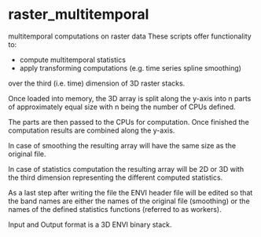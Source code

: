 # raster_multitemporal
multitemporal computations on raster data
These scripts offer functionality to:
* compute multitemporal statistics
* apply transforming computations (e.g. time series spline smoothing)

over the third (i.e. time) dimension of 3D raster stacks.

Once loaded into memory, the 3D array is split along the y-axis into n parts of approximately equal size with n being the number of CPUs defined.

The parts are then passed to the CPUs for computation. Once finished the computation results are combined along the y-axis.

In case of smoothing the resulting array will have the same size as the original file.

In case of statistics computation the resulting array will be 2D or 3D with the third dimension representing the different computed statistics.

As a last step after writing the file the ENVI header file will be edited so that the band names are either the names of the original file (smoothing) or the names of the defined statistics functions (referred to as workers).

Input and Output format is a 3D ENVI binary stack.